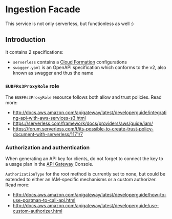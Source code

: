 # Ingestion Facade

This service is not only serverless, but functionless as well :)

## Introduction

It contains 2 specifications:
- `serverless` contains a [Cloud Formation](https://aws.amazon.com/cloudformation/aws-cloudformation-templates/) configurations
- `swagger.yaml` is an OpenAPI specification which conforms to the v2, also known as swagger and thus the name

### `EUBFRs3ProxyRole` role

The `EUBFRs3ProxyRole` resource follows both allow and trust policies. Read more:
- http://docs.aws.amazon.com/apigateway/latest/developerguide/integrating-api-with-aws-services-s3.html
- https://serverless.com/framework/docs/providers/aws/guide/iam/
- https://forum.serverless.com/t/its-possible-to-create-trust-policy-document-with-serverless/1171/7

### Authorization and authentication

When generating an API key for clients, do not forget to connect the key to a usage plan in the [API Gateway](https://aws.amazon.com/blogs/aws/new-usage-plans-for-amazon-api-gateway/) Console.

`AuthorizationType` for the root method is currently set to none, but could be extended to either an IAM-specific mechanisms or a custom authorizer.
Read more:
- http://docs.aws.amazon.com/apigateway/latest/developerguide/how-to-use-postman-to-call-api.html
- http://docs.aws.amazon.com/apigateway/latest/developerguide/use-custom-authorizer.html
